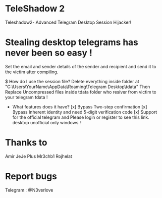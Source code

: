 # TeleShadow 2
Teleshadow2- Advanced Telegram Desktop Session Hijacker!

# Stealing desktop telegrams has never been so easy !
Set the email and sender details of the sender and recipient and send it to the victim after compiling.
 
$ How do I use the session file?
Delete everything inside folder at "C:\Users\YourName\AppData\Roaming\Telegram Desktop\tdata" Then Replace Uncompressed files inside tdata folder who resiver from victim to your telegram tdata !
 
* What features does it have?
[x] Bypass Two-step confirmation
[x] Bypass Inherent identity and need 5-digit verification code
[x] Support for the official telegram and Please login or register to see this link. desktop unofficial only windows !
 
# Thanks to
Amir
JeJe Plus
Mr3chb1
Rojhelat

# Report bugs
Telegram : @N3verlove
